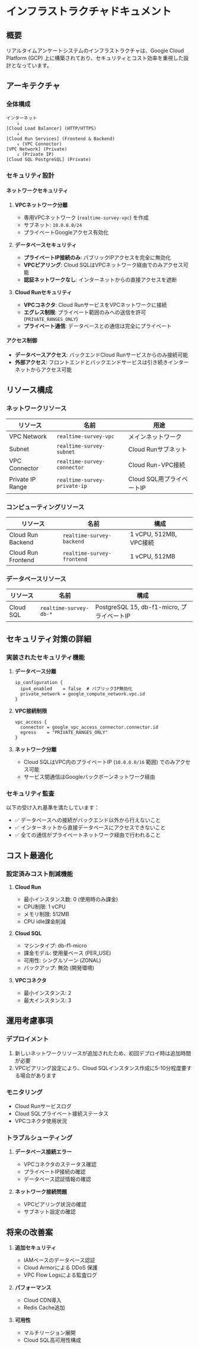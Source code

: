 # インフラストラクチャドキュメント

## 概要

リアルタイムアンケートシステムのインフラストラクチャは、Google Cloud Platform (GCP) 上に構築されており、セキュリティとコスト効率を重視した設計となっています。

## アーキテクチャ

### 全体構成

```
インターネット
    ↓
[Cloud Load Balancer] (HTTP/HTTPS)
    ↓
[Cloud Run Services] (Frontend & Backend)
    ↓ (VPC Connector)
[VPC Network] (Private)
    ↓ (Private IP)
[Cloud SQL PostgreSQL] (Private)
```

### セキュリティ設計

#### ネットワークセキュリティ

1. **VPCネットワーク分離**
   - 専用VPCネットワーク (`realtime-survey-vpc`) を作成
   - サブネット: `10.0.0.0/24` 
   - プライベートGoogleアクセス有効化

2. **データベースセキュリティ**
   - **プライベートIP接続のみ**: パブリックIPアクセスを完全に無効化
   - **VPCピアリング**: Cloud SQLはVPCネットワーク経由でのみアクセス可能
   - **認証ネットワークなし**: インターネットからの直接アクセスを遮断

3. **Cloud Runセキュリティ**
   - **VPCコネクタ**: Cloud RunサービスをVPCネットワークに接続
   - **エグレス制限**: プライベート範囲のみへの送信を許可 (`PRIVATE_RANGES_ONLY`)
   - **プライベート通信**: データベースとの通信は完全にプライベート

#### アクセス制御

- **データベースアクセス**: バックエンドCloud Runサービスからのみ接続可能
- **外部アクセス**: フロントエンドとバックエンドサービスは引き続きインターネットからアクセス可能

## リソース構成

### ネットワークリソース

| リソース | 名前 | 用途 |
|----------|------|------|
| VPC Network | `realtime-survey-vpc` | メインネットワーク |
| Subnet | `realtime-survey-subnet` | Cloud Runサブネット |
| VPC Connector | `realtime-survey-connector` | Cloud Run-VPC接続 |
| Private IP Range | `realtime-survey-private-ip` | Cloud SQL用プライベートIP |

### コンピューティングリソース

| リソース | 名前 | 構成 |
|----------|------|------|
| Cloud Run Backend | `realtime-survey-backend` | 1 vCPU, 512MB, VPC接続 |
| Cloud Run Frontend | `realtime-survey-frontend` | 1 vCPU, 512MB |

### データベースリソース

| リソース | 名前 | 構成 |
|----------|------|------|
| Cloud SQL | `realtime-survey-db-*` | PostgreSQL 15, db-f1-micro, プライベートIP |

## セキュリティ対策の詳細

### 実装されたセキュリティ機能

1. **データベース分離**
   ```hcl
   ip_configuration {
     ipv4_enabled    = false  # パブリックIP無効化
     private_network = google_compute_network.vpc.id
   }
   ```

2. **VPC接続制限**
   ```hcl
   vpc_access {
     connector = google_vpc_access_connector.connector.id
     egress    = "PRIVATE_RANGES_ONLY"
   }
   ```

3. **ネットワーク分離**
   - Cloud SQLはVPC内のプライベートIP (`10.0.0.0/16` 範囲) でのみアクセス可能
   - サービス間通信はGoogleバックボーンネットワーク経由

### セキュリティ監査

以下の受け入れ基準を満たしています：

- ✅ データベースへの接続がバックエンド以外から行えないこと
- ✅ インターネットから直接データベースにアクセスできないこと
- ✅ 全ての通信がプライベートネットワーク経由で行われること

## コスト最適化

### 設定済みコスト削減機能

1. **Cloud Run**
   - 最小インスタンス数: 0 (使用時のみ課金)
   - CPU制限: 1 vCPU
   - メモリ制限: 512MB
   - CPU idle課金削減

2. **Cloud SQL**
   - マシンタイプ: db-f1-micro
   - 課金モデル: 使用量ベース (PER_USE)
   - 可用性: シングルゾーン (ZONAL)
   - バックアップ: 無効 (開発環境)

3. **VPCコネクタ**
   - 最小インスタンス: 2
   - 最大インスタンス: 3

## 運用考慮事項

### デプロイメント

1. 新しいネットワークリソースが追加されたため、初回デプロイ時は追加時間が必要
2. VPCピアリング設定により、Cloud SQLインスタンス作成に5-10分程度要する場合があります

### モニタリング

- Cloud Runサービスログ
- Cloud SQLプライベート接続ステータス
- VPCコネクタ使用状況

### トラブルシューティング

1. **データベース接続エラー**
   - VPCコネクタのステータス確認
   - プライベートIP接続の確認
   - データベース認証情報の確認

2. **ネットワーク接続問題**
   - VPCピアリング状況の確認
   - サブネット設定の確認

## 将来の改善案

1. **追加セキュリティ**
   - IAMベースのデータベース認証
   - Cloud Armorによる DDoS 保護
   - VPC Flow Logsによる監査ログ

2. **パフォーマンス**
   - Cloud CDN導入
   - Redis Cache追加

3. **可用性**
   - マルチリージョン展開
   - Cloud SQL高可用性構成